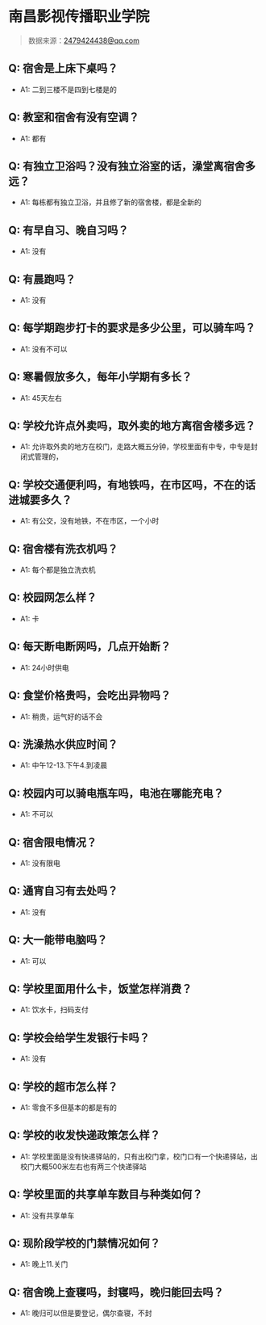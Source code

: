 # 南昌影视传播职业学院

> 数据来源：2479424438@qq.com

## Q: 宿舍是上床下桌吗？

- A1: 二到三楼不是四到七楼是的

## Q: 教室和宿舍有没有空调？

- A1: 都有

## Q: 有独立卫浴吗？没有独立浴室的话，澡堂离宿舍多远？

- A1: 每栋都有独立卫浴，并且修了新的宿舍楼，都是全新的

## Q: 有早自习、晚自习吗？

- A1: 没有

## Q: 有晨跑吗？

- A1: 没有

## Q: 每学期跑步打卡的要求是多少公里，可以骑车吗？

- A1: 没有不可以

## Q: 寒暑假放多久，每年小学期有多长？

- A1: 45天左右

## Q: 学校允许点外卖吗，取外卖的地方离宿舍楼多远？

- A1: 允许取外卖的地方在校门，走路大概五分钟，学校里面有中专，中专是封闭式管理的，

## Q: 学校交通便利吗，有地铁吗，在市区吗，不在的话进城要多久？

- A1: 有公交，没有地铁，不在市区，一个小时

## Q: 宿舍楼有洗衣机吗？

- A1: 每个都是独立洗衣机

## Q: 校园网怎么样？

- A1: 卡

## Q: 每天断电断网吗，几点开始断？

- A1: 24小时供电

## Q: 食堂价格贵吗，会吃出异物吗？

- A1: 稍贵，运气好的话不会

## Q: 洗澡热水供应时间？

- A1: 中午12-13.下午4.到凌晨

## Q: 校园内可以骑电瓶车吗，电池在哪能充电？

- A1: 不可以

## Q: 宿舍限电情况？

- A1: 没有限电

## Q: 通宵自习有去处吗？

- A1: 没有

## Q: 大一能带电脑吗？

- A1: 可以

## Q: 学校里面用什么卡，饭堂怎样消费？

- A1: 饮水卡，扫码支付

## Q: 学校会给学生发银行卡吗？

- A1: 没有

## Q: 学校的超市怎么样？

- A1: 零食不多但基本的都是有的

## Q: 学校的收发快递政策怎么样？

- A1: 学校里面是没有快递驿站的，只有出校门拿，校门口有一个快递驿站，出校门大概500米左右也有两三个快递驿站

## Q: 学校里面的共享单车数目与种类如何？

- A1: 没有共享单车

## Q: 现阶段学校的门禁情况如何？

- A1: 晚上11.关门

## Q: 宿舍晚上查寝吗，封寝吗，晚归能回去吗？

- A1: 晚归可以但是要登记，偶尔查寝，不封

